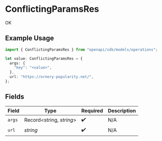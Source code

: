 # ConflictingParamsRes

OK

## Example Usage

```typescript
import { ConflictingParamsRes } from "openapi/sdk/models/operations";

let value: ConflictingParamsRes = {
  args: {
    "key": "<value>",
  },
  url: "https://ornery-popularity.net/",
};
```

## Fields

| Field                    | Type                     | Required                 | Description              |
| ------------------------ | ------------------------ | ------------------------ | ------------------------ |
| `args`                   | Record<string, *string*> | :heavy_check_mark:       | N/A                      |
| `url`                    | *string*                 | :heavy_check_mark:       | N/A                      |